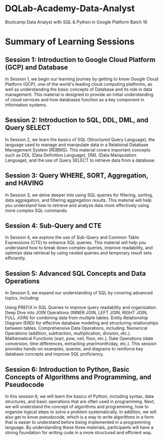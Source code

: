 # DQLab-Academy-Data-Analyst
Bootcamp Data Analyst with SQL &amp; Python in Google Platform Batch 16

# Summary of Learning Sessions

## **Session 1: Introduction to Google Cloud Platform (GCP) and Database** 
In Session 1, we begin our learning journey by getting to know Google Cloud Platform (GCP), one of the world's leading cloud computing platforms, as well as understanding the basic concepts of Database and its role in data management. This material is designed to provide an initial understanding of cloud services and how databases function as a key component in information systems.

## **Session 2: Introduction to SQL, DDL, DML, and Query SELECT** 
In Session 2, we learn the basics of SQL (Structured Query Language), the language used to manage and manipulate data in a Relational Database Management System (RDBMS). This material covers important concepts such as DDL (Data Definition Language), DML (Data Manipulation Language), and the use of Query SELECT to retrieve data from a database.

## **Session 3: Query WHERE, SORT, Aggregation, and HAVING**
In Session 3, we delve deeper into using SQL queries for filtering, sorting, data aggregation, and filtering aggregation results. This material will help you understand how to retrieve and analyze data more effectively using more complex SQL commands.

## **Session 4: Sub-Query and CTE**
In Session 4, we explore the use of Sub-Query and Common Table Expressions (CTE) to enhance SQL queries. This material will help you understand how to break down complex queries, improve readability, and optimize data retrieval by using nested queries and temporary result sets efficiently. 

## **Session 5: Advanced SQL Concepts and Data Operations**
In Session 5, we expand our understanding of SQL by covering advanced topics, including:

Using PREFIX in SQL Queries to improve query readability and organization.
Deep Dive into JOIN Operations (INNER JOIN, LEFT JOIN, RIGHT JOIN, FULL JOIN) for combining data from multiple tables.
Entity Relationship Diagram (ERD) for effective database modeling and structuring relationships between tables.
Comprehensive Data Operations, including:
Numerical Operations (addition, subtraction, multiplication, division, etc.).
Mathematical Functions (sqrt, pow, ceil, floor, etc.).
Date Operations (date conversion, time differences, extracting year/month/day, etc.).
This session provides hands-on examples, queries, and diagrams to reinforce key database concepts and improve SQL proficiency.

## **Session 6: Introduction to Python, Basic Concepts of Algorithms and Programming, and Pseudocode**
In this session 6, we will learn the basics of Python, including syntax, data structures, and basic operations that are often used in programming. Next, we will understand the concept of algorithms and programming, how to organize logical steps to solve a problem systematically.
In addition, we will also get to know pseudocode, which is a way to write algorithms in a form that is easier to understand before being implemented in a programming language. By understanding these three materials, participants will have a strong foundation for writing code in a more structured and efficient way.
